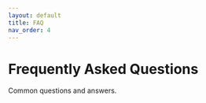 ```yaml
---
layout: default
title: FAQ
nav_order: 4
---
```


# Frequently Asked Questions

Common questions and answers.

